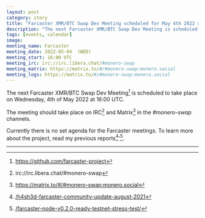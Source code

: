 ```yaml
---
layout: post
category: story
title: "Farcaster XMR/BTC Swap Dev Meeting scheduled for May 4th 2022 at 1600 UTC"
description: "The next Farcaster XMR/BTC Swap Dev Meeting is scheduled to take place on Wednesday, 4th of May 2022 at 16:00 UTC."
tags: [events, calendar]
image: 
meeting_name: Farcaster
meeting_date: 2022-05-04  (WED)
meeting_start: 16:00 UTC
meeting_irc: irc://irc.libera.chat/#monero-swap
meeting_matrix: https://matrix.to/#/#monero-swap:monero.social
meeting_logs: https://matrix.to/#/#monero-swap:monero.social
---
```


The next Farcaster XMR/BTC Swap Dev Meeting[^1] is scheduled to take place on Wednesday, 4th of May 2022 at 16:00 UTC.

The meeting should take place on IRC[^2] and Matrix[^3] in the *#monero-swap* channels.

Currently there is no set agenda for the Farcaster meetings. To learn more about the project, read my previous reports[^4]'[^5].


---

[^1]: https://github.com/farcaster-project
[^2]: irc://irc.libera.chat/#monero-swap
[^3]: https://matrix.to/#/#monero-swap:monero.social
[^4]: [/h4sh3d-farcaster-community-update-august-2021](/h4sh3d-farcaster-community-update-august-2021/)
[^5]: [/farcaster-node-v0.2.0-ready-testnet-stress-test/](/farcaster-node-v0.2.0-ready-testnet-stress-test/)
